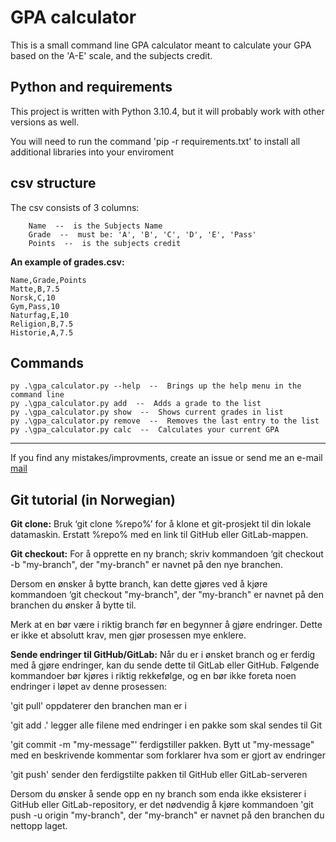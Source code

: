 # GPA calculator
This is a small command line GPA calculator meant to calculate your GPA based on the 'A-E' scale, and the subjects credit. 

## Python and requirements
This project is written with Python 3.10.4, but it will probably work with other versions as well.

You will need to run the command 'pip -r requirements.txt' to install all additional libraries into your enviroment

## csv structure

The csv consists of 3 columns:<br/>
```
    Name  --  is the Subjects Name
    Grade  --  must be: 'A', 'B', 'C', 'D', 'E', 'Pass'
    Points  --  is the subjects credit
```

**An example of grades.csv:**
```
Name,Grade,Points
Matte,B,7.5
Norsk,C,10
Gym,Pass,10
Naturfag,E,10
Religion,B,7.5
Historie,A,7.5
```


## Commands
```
py .\gpa_calculator.py --help  --  Brings up the help menu in the command line
py .\gpa_calculator.py add  --  Adds a grade to the list 
py .\gpa_calculator.py show  --  Shows current grades in list 
py .\gpa_calculator.py remove  --  Removes the last entry to the list 
py .\gpa_calculator.py calc  --  Calculates your current GPA 
```
---

If you find any mistakes/improvments, create an issue or send me an e-mail [mail](mailto:admin@sivert.me?subject=[GitHub]%13GPA-calculator)




## Git tutorial (in Norwegian)

**Git clone:** Bruk ‘git clone %repo%’ for å klone et git-prosjekt til din lokale datamaskin. Erstatt %repo% med en link til GitHub eller GitLab-mappen. 


**Git checkout:** For å opprette en ny branch; skriv kommandoen ‘git checkout -b "my-branch", der "my-branch" er navnet på den nye branchen.

Dersom en ønsker å bytte branch, kan dette gjøres ved å kjøre kommandoen ‘git checkout "my-branch", der "my-branch" er navnet på den branchen du ønsker å bytte til.

Merk at en bør være i riktig branch før en begynner å gjøre endringer. Dette er ikke et absolutt krav, men gjør prosessen mye enklere. 


**Sende endringer til GitHub/GitLab:** Når du er i ønsket branch og er ferdig med å gjøre endringer, kan du sende dette til GitLab eller GitHub. Følgende kommandoer bør kjøres i riktig rekkefølge, og en bør ikke foreta noen endringer i løpet av denne prosessen:


'git pull' oppdaterer den branchen man er i 


'git add .' legger alle filene med endringer i en pakke som skal sendes til Git 


'git commit -m "my-message"' ferdigstiller pakken. Bytt ut "my-message" med en beskrivende kommentar som forklarer hva som er gjort av endringer


'git push' sender den ferdigstilte pakken til GitHub eller GitLab-serveren


Dersom du ønsker å sende opp en ny branch som enda ikke eksisterer i GitHub eller GitLab-repository, er det nødvendig å kjøre kommandoen 'git push -u origin "my-branch", der "my-branch" er navnet på den branchen du nettopp laget.
